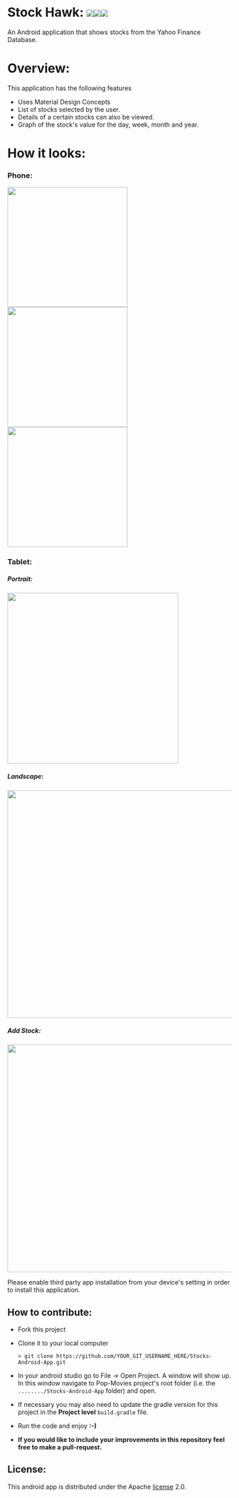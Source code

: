 # **Stock Hawk:**    ![](https://github.com/muddassir235/Stocks-Android-App/blob/master/Files/1484045061_trends.png?raw=true)![](https://github.com/muddassir235/Pop-Movies/blob/master/Files/1483354836_android.png?raw=true)![](https://github.com/muddassir235/Stocks-Android-App/blob/master/Files/1484045211_yahoo.png?raw=true)
An Android application that shows stocks from the Yahoo Finance Database.

# **Overview:**

This application has the following features

- Uses Material Design Concepts
- List of stocks selected by the user.
- Details of a certain stocks can also be viewed.
- Graph of the stock's value for the day, week, month and year.

# **How it looks:**

### **Phone:**

<img src="https://github.com/muddassir235/Stocks-Android-App/blob/master/Files/Screenshot_20170101-021031.png?raw=true" width="270">
<img
src="https://github.com/muddassir235/Stocks-Android-App/blob/master/Files/Screenshot_20170101-021131.png?raw=true" width="270">
<img src="https://github.com/muddassir235/Stocks-Android-App/blob/master/Files/Screenshot_20170101-021108.png?raw=true" width="270">

### **Tablet:**
##### _Portrait:_


<img src="https://github.com/muddassir235/Stocks-Android-App/blob/master/Files/Screenshot_1483227766.png?raw=true" width="384">

##### **Landscape:**

<img src="https://github.com/muddassir235/Stocks-Android-App/blob/master/Files/Screenshot_1483227792.png?raw=true" width="512">

##### **Add Stock:**

<img src="https://github.com/muddassir235/Stocks-Android-App/blob/master/Files/Screenshot_1483227868.png?raw=true" width="512">

Please enable third party app installation from your device's setting in order to install this application.

## **How to contribute:**

* Fork this project
* Clone it to your local computer

  `> git clone https://github.com/YOUR_GIT_USERNAME_HERE/Stocks-Android-App.git`

* In your android studio go to File -> Open Project. A window will show up. In this window navigate to Pop-Movies project's root folder (i.e. the `......../Stocks-Android-App` folder) and open.
* If necessary you may also need to update the gradle version for this project in the **Project level** `build.gradle` file.
* Run the code and enjoy **:-)**
* **If you would like to include your improvements in this repository feel free to make a pull-request.**

## **License:**
This android app is distributed under the Apache [license](https://github.com/muddassir235/Stocks-Android-App/blob/master/license) 2.0.
